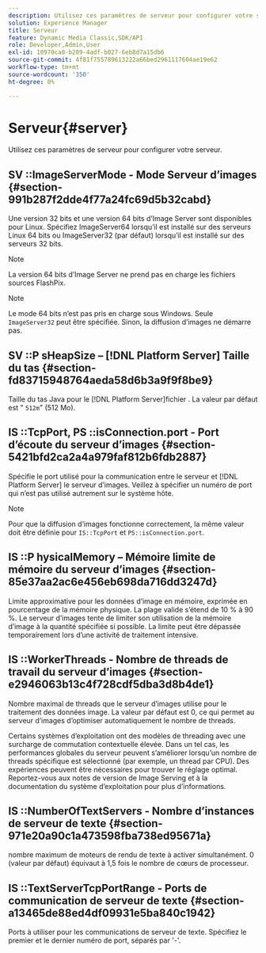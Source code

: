 ```yaml
---
description: Utilisez ces paramètres de serveur pour configurer votre serveur.
solution: Experience Manager
title: Serveur
feature: Dynamic Media Classic,SDK/API
role: Developer,Admin,User
exl-id: 10970ca8-b209-4adf-b027-6eb8d7a15db6
source-git-commit: 4f81f755789613222a66bed2961117604ae19e62
workflow-type: tm+mt
source-wordcount: '350'
ht-degree: 0%

---
```


# Serveur{#server}

Utilisez ces paramètres de serveur pour configurer votre serveur.

## SV ::ImageServerMode - Mode Serveur d’images {#section-991b287f2dde4f77a24fc69d5b32cabd}

Une version 32 bits et une version 64 bits d’Image Server sont disponibles pour Linux. Spécifiez ImageServer64 lorsqu’il est installé sur des serveurs Linux 64 bits ou ImageServer32 (par défaut) lorsqu’il est installé sur des serveurs 32 bits.

>[!NOTE]
>
>La version 64 bits d’Image Server ne prend pas en charge les fichiers sources FlashPix.

>[!NOTE]
>
>Le mode 64 bits n’est pas pris en charge sous Windows. Seule `ImageServer32` peut être spécifiée. Sinon, la diffusion d’images ne démarre pas.

## SV ::P sHeapSize – [!DNL Platform Server] Taille du tas {#section-fd83715948764aeda58d6b3a9f9f8be9}

Taille du tas Java pour le [!DNL Platform Server]fichier . La valeur par défaut est &quot; `512m`&quot; (512 Mo).

## IS ::TcpPort, PS ::isConnection.port - Port d’écoute du serveur d’images {#section-5421bfd2ca2a4a979faf812b6fdb2887}

Spécifie le port utilisé pour la communication entre le serveur et [!DNL Platform Server] le serveur d’images. Veillez à spécifier un numéro de port qui n’est pas utilisé autrement sur le système hôte.

>[!NOTE]
>
>Pour que la diffusion d’images fonctionne correctement, la même valeur doit être définie pour `IS::TcpPort` et `PS::isConnection.port`.

## IS ::P hysicalMemory – Mémoire limite de mémoire du serveur d’images {#section-85e37aa2ac6e456eb698da716dd3247d}

Limite approximative pour les données d’image en mémoire, exprimée en pourcentage de la mémoire physique. La plage valide s’étend de 10 % à 90 %. Le serveur d’images tente de limiter son utilisation de la mémoire d’image à la quantité spécifiée si possible. La limite peut être dépassée temporairement lors d’une activité de traitement intensive.

## IS ::WorkerThreads - Nombre de threads de travail du serveur d’images {#section-e2946063b13c4f728cdf5dba3d8b4de1}

Nombre maximal de threads que le serveur d’images utilise pour le traitement des données image. La valeur par défaut est 0, ce qui permet au serveur d’images d’optimiser automatiquement le nombre de threads.

Certains systèmes d’exploitation ont des modèles de threading avec une surcharge de commutation contextuelle élevée. Dans un tel cas, les performances globales du serveur peuvent s’améliorer lorsqu’un nombre de threads spécifique est sélectionné (par exemple, un thread par CPU). Des expériences peuvent être nécessaires pour trouver le réglage optimal. Reportez-vous aux notes de version de Image Serving et à la documentation du système d’exploitation pour plus d’informations.

## IS ::NumberOfTextServers - Nombre d’instances de serveur de texte {#section-971e20a90c1a473598fba738ed95671a}

nombre maximum de moteurs de rendu de texte à activer simultanément. 0 (valeur par défaut) équivaut à 1,5 fois le nombre de cœurs de processeur.

## IS ::TextServerTcpPortRange - Ports de communication de serveur de texte {#section-a13465de88ed4df09931e5ba840c1942}

Ports à utiliser pour les communications de serveur de texte. Spécifiez le premier et le dernier numéro de port, séparés par &#39;-&#39;.
